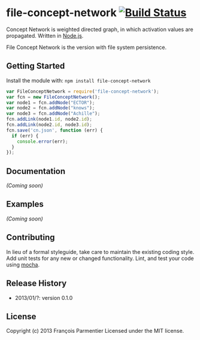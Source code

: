 # file-concept-network [![Build Status](https://secure.travis-ci.org/parmentf/node-file-concept-network.png)](http://travis-ci.org/parmentf/node-file-concept-network)

Concept Network is weighted directed graph, in which activation values are propagated. Written in [Node.js](http://nodejs.org).

File Concept Network is the version with file system persistence.

## Getting Started
Install the module with: `npm install file-concept-network`

```javascript
var FileConceptNetwork = require('file-concept-network');
var fcn = new FileConceptNetwork();
var node1 = fcn.addNode("ECTOR");
var node2 = fcn.addNode("knows");
var node3 = fcn.addNode("Achille");
fcn.addLink(node1.id, node2.id);
fcn.addLink(node2.id, node3.id);
fcn.save('cn.json', function (err) {
  if (err) {
    console.error(err);
  }
});
```

## Documentation
_(Coming soon)_

## Examples
_(Coming soon)_

## Contributing
In lieu of a formal styleguide, take care to maintain the existing coding style. Add unit tests for any new or changed functionality. Lint, and test your code using [mocha](http://visionmedia.github.com/mocha/).

## Release History
* 2013/01/?: version 0.1.0

## License
Copyright (c) 2013 François Parmentier
Licensed under the MIT license.
